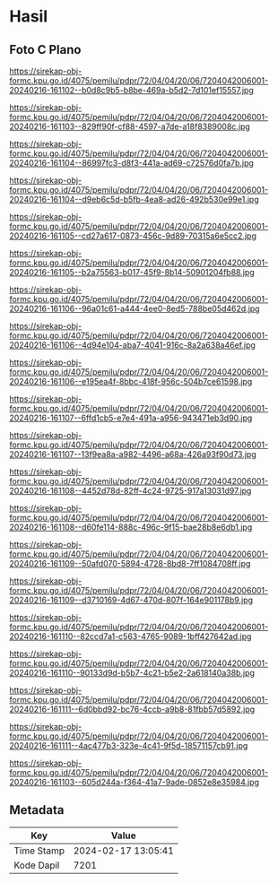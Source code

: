 # Hasil

## Foto C Plano

https://sirekap-obj-formc.kpu.go.id/4075/pemilu/pdpr/72/04/04/20/06/7204042006001-20240216-161102--b0d8c9b5-b8be-469a-b5d2-7d101ef15557.jpg

https://sirekap-obj-formc.kpu.go.id/4075/pemilu/pdpr/72/04/04/20/06/7204042006001-20240216-161103--829ff90f-cf88-4597-a7de-a18f8389008c.jpg

https://sirekap-obj-formc.kpu.go.id/4075/pemilu/pdpr/72/04/04/20/06/7204042006001-20240216-161104--86997fc3-d8f3-441a-ad69-c72576d0fa7b.jpg

https://sirekap-obj-formc.kpu.go.id/4075/pemilu/pdpr/72/04/04/20/06/7204042006001-20240216-161104--d9eb6c5d-b5fb-4ea8-ad26-492b530e99e1.jpg

https://sirekap-obj-formc.kpu.go.id/4075/pemilu/pdpr/72/04/04/20/06/7204042006001-20240216-161105--cd27a617-0873-456c-9d89-70315a6e5cc2.jpg

https://sirekap-obj-formc.kpu.go.id/4075/pemilu/pdpr/72/04/04/20/06/7204042006001-20240216-161105--b2a75563-b017-45f9-8b14-50901204fb88.jpg

https://sirekap-obj-formc.kpu.go.id/4075/pemilu/pdpr/72/04/04/20/06/7204042006001-20240216-161106--96a01c61-a444-4ee0-8ed5-788be05d462d.jpg

https://sirekap-obj-formc.kpu.go.id/4075/pemilu/pdpr/72/04/04/20/06/7204042006001-20240216-161106--4d94e104-aba7-4041-916c-8a2a638a46ef.jpg

https://sirekap-obj-formc.kpu.go.id/4075/pemilu/pdpr/72/04/04/20/06/7204042006001-20240216-161106--e195ea4f-8bbc-418f-956c-504b7ce61598.jpg

https://sirekap-obj-formc.kpu.go.id/4075/pemilu/pdpr/72/04/04/20/06/7204042006001-20240216-161107--6ffd1cb5-e7e4-491a-a956-943471eb3d90.jpg

https://sirekap-obj-formc.kpu.go.id/4075/pemilu/pdpr/72/04/04/20/06/7204042006001-20240216-161107--13f9ea8a-a982-4496-a68a-426a93f90d73.jpg

https://sirekap-obj-formc.kpu.go.id/4075/pemilu/pdpr/72/04/04/20/06/7204042006001-20240216-161108--4452d78d-82ff-4c24-9725-917a13031d97.jpg

https://sirekap-obj-formc.kpu.go.id/4075/pemilu/pdpr/72/04/04/20/06/7204042006001-20240216-161108--d60fe114-888c-496c-9f15-bae28b8e6db1.jpg

https://sirekap-obj-formc.kpu.go.id/4075/pemilu/pdpr/72/04/04/20/06/7204042006001-20240216-161109--50afd070-5894-4728-8bd8-7ff1084708ff.jpg

https://sirekap-obj-formc.kpu.go.id/4075/pemilu/pdpr/72/04/04/20/06/7204042006001-20240216-161109--d3710169-4d67-470d-807f-164e901178b9.jpg

https://sirekap-obj-formc.kpu.go.id/4075/pemilu/pdpr/72/04/04/20/06/7204042006001-20240216-161110--82ccd7a1-c563-4765-9089-1bff427642ad.jpg

https://sirekap-obj-formc.kpu.go.id/4075/pemilu/pdpr/72/04/04/20/06/7204042006001-20240216-161110--90133d9d-b5b7-4c21-b5e2-2a618140a38b.jpg

https://sirekap-obj-formc.kpu.go.id/4075/pemilu/pdpr/72/04/04/20/06/7204042006001-20240216-161111--6d0bbd92-bc76-4ccb-a9b8-81fbb57d5892.jpg

https://sirekap-obj-formc.kpu.go.id/4075/pemilu/pdpr/72/04/04/20/06/7204042006001-20240216-161111--4ac477b3-323e-4c41-9f5d-18571157cb91.jpg

https://sirekap-obj-formc.kpu.go.id/4075/pemilu/pdpr/72/04/04/20/06/7204042006001-20240216-161103--605d244a-f364-41a7-9ade-0852e8e35984.jpg


## Metadata

| Key        | Value               |
| ---------- | ------------------- |
| Time Stamp | 2024-02-17 13:05:41 |
| Kode Dapil | 7201                |



